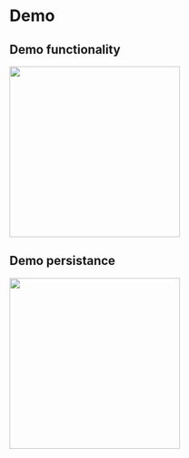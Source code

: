 # Demo

## Demo functionality

<img src="https://github.com/antipeon/Memorize/blob/main/gifs/first.gif" width="300"/>

## Demo persistance

<img src ="https://github.com/antipeon/Memorize/blob/main/gifs/second.gif" width="300"/>
